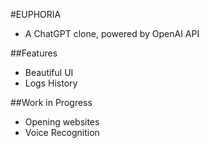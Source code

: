 #EUPHORIA

- A ChatGPT clone, powered by OpenAI API

##Features

- Beautiful UI
- Logs History

##Work in Progress

- Opening websites
- Voice Recognition
